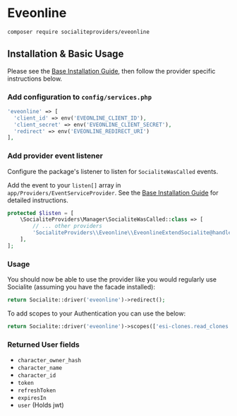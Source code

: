 # Eveonline

```bash
composer require socialiteproviders/eveonline
```

## Installation & Basic Usage

Please see the [Base Installation Guide](https://socialiteproviders.com/usage/), then follow the provider specific instructions below.

### Add configuration to `config/services.php`

```php
'eveonline' => [
  'client_id' => env('EVEONLINE_CLIENT_ID'),
  'client_secret' => env('EVEONLINE_CLIENT_SECRET'),
  'redirect' => env('EVEONLINE_REDIRECT_URI')
],
```

### Add provider event listener

Configure the package's listener to listen for `SocialiteWasCalled` events.

Add the event to your `listen[]` array in `app/Providers/EventServiceProvider`. See the [Base Installation Guide](https://socialiteproviders.com/usage/) for detailed instructions.

```php
protected $listen = [
    \SocialiteProviders\Manager\SocialiteWasCalled::class => [
        // ... other providers
        'SocialiteProviders\\Eveonline\\EveonlineExtendSocialite@handle',
    ],
];
```

### Usage

You should now be able to use the provider like you would regularly use Socialite (assuming you have the facade installed):

```php
return Socialite::driver('eveonline')->redirect();
```

To add scopes to your Authentication you can use the below:

```php
return Socialite::driver('eveonline')->scopes(['esi-clones.read_clones.v1','esi-characters.read_blueprints.v1'])->redirect();
```

### Returned User fields
- ``character_owner_hash``
- ``character_name``
- ``character_id``
- ``token``
- ``refreshToken``
- ``expiresIn``
- ``user`` (Holds jwt)
